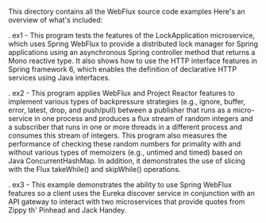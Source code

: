 This directory contains all the WebFlux source code examples Here's an
overview of what's included:

. ex1 - This program tests the features of the LockApplication
        microservice, which uses Spring WebFlux to provide a
        distributed lock manager for Spring applications using an
        asynchronous Spring controller method that returns a Mono
        reactive type.  It also shows how to use the HTTP interface
        features in Spring framework 6, which enables the definition
        of declarative HTTP services using Java interfaces.

. ex2 - This program applies WebFlux and Project Reactor features to
        implement various types of backpressure strategies (e.g.,
        ignore, buffer, error, latest, drop, and push/pull) between a
        publisher that runs as a micro-service in one process and
        produces a flux stream of random integers and a subscriber
        that runs in one or more threads in a different process and
        consumes this stream of integers.  This program also measures
        the performance of checking these random numbers for primality
        with and without various types of memoizers (e.g., untimed and
        timed) based on Java ConcurrentHashMap.  In addition, it
        demonstrates the use of slicing with the Flux takeWhile() and
        skipWhile() operations.

. ex3 - This example demonstrates the ability to use Spring WebFlux
        features so a client uses the Eureka discover service in
        conjunction with an API gateway to interact with two
        microservices that provide quotes from Zippy th' Pinhead and
        Jack Handey.

